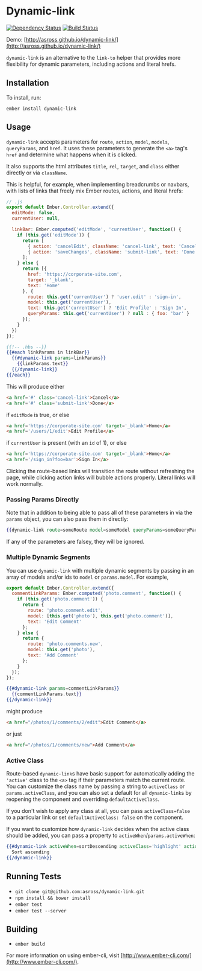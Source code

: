 # Dynamic-link
[![Dependency Status](https://david-dm.org/asross/dynamic-link.svg)](https://david-dm.org/asross/dynamic-link)
[![Build Status](https://api.travis-ci.org/asross/dynamic-link.svg?branch=master)](https://travis-ci.org/asross/dynamic-link)

Demo: [http://asross.github.io/dynamic-link/](http://asross.github.io/dynamic-link/)

`dynamic-link` is an alternative to the `link-to` helper that provides more
flexibility for dynamic parameters, including actions and literal hrefs.

## Installation

To install, run:
```
ember install dynamic-link
```

## Usage

`dynamic-link` accepts parameters for `route`, `action`, `model`, `models`,
`queryParams`, and `href`. It uses these parameters to generate the `<a>` tag's
`href` and determine what happens when it is clicked.

It also supports the html attributes `title`, `rel`, `target`, and `class`
either directly or via `className`.

This is helpful, for example, when implementing breadcrumbs or navbars, with
lists of links that freely mix Ember routes, actions, and literal hrefs:

```js
// .js
export default Ember.Controller.extend({
  editMode: false,
  currentUser: null,

  linkBar: Ember.computed('editMode', 'currentUser', function() {
    if (this.get('editMode')) {
      return [
        { action: 'cancelEdit', className: 'cancel-link', text: 'Cancel' },
        { action: 'saveChanges', className: 'submit-link', text: 'Done' }
      ];
    } else {
      return [{
        href: 'https://corporate-site.com',
        target: '_blank',
        text: 'Home'
      }, {
        route: this.get('currentUser') ? 'user.edit' : 'sign-in',
        model: this.get('currentUser'),
        text: this.get('currentUser') ? 'Edit Profile' : 'Sign In',
        queryParams: this.get('currentUser') ? null : { foo: 'bar' }
      }];
    }
  })
});
```

```hbs
{{!-- .hbs --}}
{{#each linkParams in linkBar}}
  {{#dynamic-link params=linkParams}}
    {{linkParams.text}}
  {{/dynamic-link}}
{{/each}}
```

This will produce either

```html
<a href='#' class='cancel-link'>Cancel</a>
<a href='#' class='submit-link'>Done</a>
```

if `editMode` is true, or else

```html
<a href='https://corporate-site.com' target='_blank'>Home</a>
<a href='/users/1/edit'>Edit Profile</a>
```

if `currentUser` is present (with an `id` of 1), or else

```html
<a href='https://corporate-site.com' target='_blank'>Home</a>
<a href='/sign_in?foo=bar'>Sign In</a>
```

Clicking the route-based links will transition the route without refreshing the
page, while clicking action links will bubble actions properly. Literal links
will work normally.

### Passing Params Directly

Note that in addition to being able to pass all of these parameters in via the
`params` object, you can also pass them in directly:

```hbs
{{dynamic-link route=someRoute model=someModel queryParams=someQueryParams}}
```

If any of the parameters are falsey, they will be ignored.

### Multiple Dynamic Segments

You can use `dynamic-link` with multiple dynamic segments by passing in an
array of models and/or ids to `model` or `params.model`. For example,

```js
export default Ember.Controller.extend({
  commentLinkParams: Ember.computed('photo.comment', function() {
    if (this.get('photo.comment')) {
      return {
        route: 'photo.comment.edit',
        model: [this.get('photo'), this.get('photo.comment')],
        text: 'Edit Comment'
      };
    } else {
      return {
        route: 'photo.comments.new',
        model: this.get('photo'),
        text: 'Add Comment'
      };
    }
  });
});
```

```hbs
{{#dynamic-link params=commentLinkParams}}
  {{commentLinkParams.text}}
{{/dynamic-link}}
```

might produce

```html
<a href="/photos/1/comments/2/edit">Edit Comment</a>
```

or just

```html
<a href="/photos/1/comments/new">Add Comment</a>
```

### Active Class

Route-based `dynamic-link`s have basic support for automatically adding the
`'active'` class to the `<a>` tag if their parameters match the current route.
You can customize the class name by passing a string to `activeClass` or
`params.activeClass`, and you can also set a default for all `dynamic-link`s by
reopening the component and overriding `defaultActiveClass`.

If you don't wish to apply any class at all, you can pass `activeClass=false`
to a particular link or set `defaultActiveClass: false` on the component.

If you want to customize how `dynamic-link` decides when the active class
should be added, you can pass a property to `activeWhen`/`params.activeWhen`:

```hbs
{{#dynamic-link activeWhen=sortDescending activeClass='highlight' action=makeSortAscending}}
  Sort ascending
{{/dynamic-link}}
```

## Running Tests

* `git clone git@github.com:asross/dynamic-link.git`
* `npm install && bower install`
* `ember test`
* `ember test --server`

## Building

* `ember build`

For more information on using ember-cli, visit [http://www.ember-cli.com/](http://www.ember-cli.com/).

